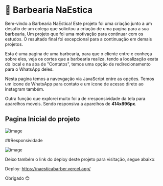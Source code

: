 # 💈 Barbearia NaEstica

Bem-vindo a Barbearia NaEstica! Este projeto foi uma criação junto a um desafio de um colega que solicitou a criação de uma pagina
para a sua barbearia, Um projeto que foi uma motivação para continuar com os estudos. O resultado final foi excepcional para a continuação em demais projetos.

Esta é uma pagina de uma barbearia, para que o cliente entre e conheça sobre eles, veja os cortes que a barbearia realiza, tendo a localização exata do local e na aba de "Contatos", temos uma opção de redirecionamento para o WhatsApp deles.

Nesta pagina temos a navevgação via JavaScript entre as opções. Temos um icone de WhatsApp para contato e um icone de acesso direto ao instagram também.

Outra função que explorei muito foi a de rresponsividade da tela para aparelhos moveis. Sendo responsiva a aparelhos de **414x896px**.

## Pagina Inicial do projeto

![image](https://github.com/olegariobru/naesticabarber/assets/50889311/2842b9af-70a3-4c4f-a1fd-d1a9253c86f4)

##Responsividade 

![image](https://github.com/olegariobru/naesticabarber/assets/50889311/53f95e4e-b1c8-4d5b-b590-9ee8f6983644)


Deixo também o link do deploy deste projeto para visitação, segue abaixo:

Deploy: https://naesticabarber.vercel.app/

Obrigado 😊


